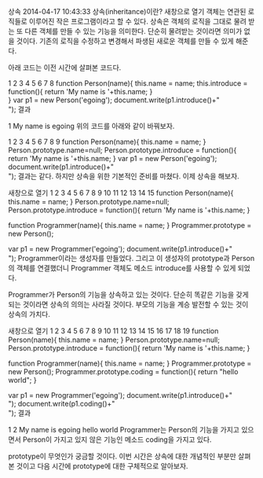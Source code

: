 상속
2014-04-17 10:43:33
상속(inheritance)이란?
새창으로 열기
객체는 연관된 로직들로 이루어진 작은 프로그램이라고 할 수 있다. 상속은 객체의 로직을 그대로 물려 받는 또 다른 객체를 만들 수 있는 기능을 의미한다. 단순히 물려받는 것이라면 의미가 없을 것이다. 기존의 로직을 수정하고 변경해서 파생된 새로운 객체를 만들 수 있게 해준다. 

아래 코드는 이전 시간에 살펴본 코드다.

1
2
3
4
5
6
7
8
function Person(name){
    this.name = name;
    this.introduce = function(){
        return 'My name is '+this.name; 
    }   
}
var p1 = new Person('egoing');
document.write(p1.introduce()+"<br />");
결과

1
My name is egoing
위의 코드를 아래와 같이 바꿔보자.

1
2
3
4
5
6
7
8
9
function Person(name){
    this.name = name;
}
Person.prototype.name=null;
Person.prototype.introduce = function(){
    return 'My name is '+this.name; 
}
var p1 = new Person('egoing');
document.write(p1.introduce()+"<br />");
결과는 같다. 하지만 상속을 위한 기본적인 준비를 마쳤다. 이제 상속을 해보자.

새창으로 열기
1
2
3
4
5
6
7
8
9
10
11
12
13
14
15
function Person(name){
    this.name = name;
}
Person.prototype.name=null;
Person.prototype.introduce = function(){
    return 'My name is '+this.name; 
}
 
function Programmer(name){
    this.name = name;
}
Programmer.prototype = new Person();
 
var p1 = new Programmer('egoing');
document.write(p1.introduce()+"<br />");
Programmer이라는 생성자를 만들었다. 그리고 이 생성자의 prototype과 Person의 객체를 연결했더니 Programmer 객체도 메소드 introduce를 사용할 수 있게 되었다. 

Programmer가 Person의 기능을 상속하고 있는 것이다. 단순히 똑같은 기능을 갖게 되는 것이라면 상속의 의의는 사라질 것이다. 부모의 기능을 계승 발전할 수 있는 것이 상속의 가치다.

새창으로 열기
1
2
3
4
5
6
7
8
9
10
11
12
13
14
15
16
17
18
19
function Person(name){
    this.name = name;
}
Person.prototype.name=null;
Person.prototype.introduce = function(){
    return 'My name is '+this.name; 
}
 
function Programmer(name){
    this.name = name;
}
Programmer.prototype = new Person();
Programmer.prototype.coding = function(){
    return "hello world";
}
 
var p1 = new Programmer('egoing');
document.write(p1.introduce()+"<br />");
document.write(p1.coding()+"<br />");
결과

1
2
My name is egoing
hello world
Programmer는 Person의 기능을 가지고 있으면서 Person이 가지고 있지 않은 기능인 메소드 coding을 가지고 있다. 

prototype이 무엇인가 궁금할 것이다. 이번 시간은 상속에 대한 개념적인 부분만 살펴본 것이고 다음 시간에 prototype에 대한 구체적으로 알아보자.